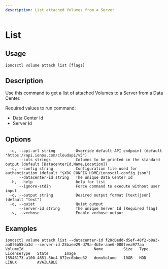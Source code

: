 ```yaml
---
description: List attached Volumes from a Server
---
```


# List

## Usage

```text
ionosctl volume attach list [flags]
```

## Description

Use this command to get a list of attached Volumes to a Server from a Data Center.

Required values to run command:
- Data Center Id
- Server Id

## Options

```text
  -u, --api-url string         Override default API endpoint (default "https://api.ionos.com/cloudapi/v5")
      --cols strings           Columns to be printed in the standard output (default [DatacenterId,Name,Location])
  -c, --config string          Configuration file used for authentication (default "$XDG_CONFIG_HOME/ionosctl-config.json")
      --datacenter-id string   The unique Data Center Id
  -h, --help                   help for list
      --ignore-stdin           Force command to execute without user input
  -o, --output string          Desired output format [text|json] (default "text")
  -q, --quiet                  Quiet output
      --server-id string       The unique Server Id [Required flag]
  -v, --verbose                Enable verbose output
```

## Examples

```text
ionosctl volume attach list --datacenter-id f28c0edd-d5ef-48f2-b8a3-aa8f6b55da3d --server-id 25baee29-d79a-4b5e-aae6-080feea977aa 
VolumeId                               Name         Size   Type   LicenseType   State       Image
15546173-a100-4851-8bc4-872ec6bbee32   demoVolume   10GB   HDD    LINUX         AVAILABLE         
```

